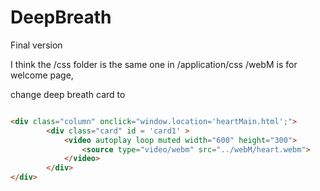 # DeepBreath
Final version

I think the /css folder is the same one in /application/css
/webM is for welcome page, 

change deep breath card to 

```html

<div class="column" onclick="window.location='heartMain.html';">
        <div class="card" id = 'card1' >
            <video autoplay loop muted width="600" height="300">
                <source type="video/webm" src="../webM/heart.webm">
            </video>
        </div>
</div>

